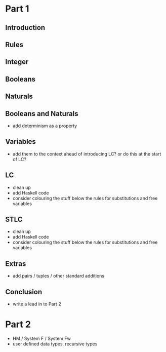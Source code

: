 
# Part 1
## Introduction
## Rules
## Integer
## Booleans
## Naturals

## Booleans and Naturals
- add determinism as a property

## Variables
- add them to the context ahead of introducing LC? or do this at the start of LC?

## LC
- clean up
- add Haskell code
- consider colouring the stuff below the rules for substitutions and free variables

## STLC
- clean up
- add Haskell code
- consider colouring the stuff below the rules for substitutions and free variables

## Extras
- add pairs / tuples / other standard additions

## Conclusion
- write a lead in to Part 2

# Part 2

- HM / System F / System Fw
- user defined data types, recursive types

